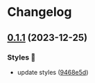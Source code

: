 # Changelog

## [0.1.1](https://github.com/hbstack/syntax-highlighting/compare/styles/solarized-dark/v0.1.0...styles/solarized-dark/v0.1.1) (2023-12-25)


### Styles 🎨

* update styles ([9468e5d](https://github.com/hbstack/syntax-highlighting/commit/9468e5d054f6c1775a1966bcf308506cebd2f804))
